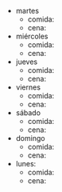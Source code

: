 
- martes
  - comida:
  - cena:
- miércoles
  - comida:
  - cena:
- jueves
  - comida:
  - cena:
- viernes
  - comida:
  - cena:
- sábado
  - comida:
  - cena:
- domingo
  - comida:
  - cena:
- lunes:
  - comida:
  - cena: